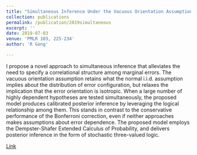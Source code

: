 ```yaml
---
title: "Simultaneous Inference Under the Vacuous Orientation Assumption"
collection: publications
permalink: /publication/2019simultaneous
excerpt: ''
date: 2019-07-03
venue: 'PMLR 103, 225-234'
author: 'R Gong'

---
```


I propose a novel approach to simultaneous inference that alleviates the need to specify a correlational structure among marginal errors. The vacuous orientation assumption retains what the normal i.i.d. assumption implies about the distribution of error configuration, but relaxes the implication that the error orientation is isotropic. When a large number of highly dependent hypotheses are tested simultaneously, the proposed model produces calibrated posterior inference by leveraging the logical relationship among them. This stands in contrast to the conservative performance of the Bonferroni correction, even if neither approaches makes assumptions about error dependence. The proposed model employs the Dempster-Shafer Extended Calculus of Probability, and delivers posterior inference in the form of stochastic three-valued logic.

[Link](http://proceedings.mlr.press/v103/gong19a.html)
